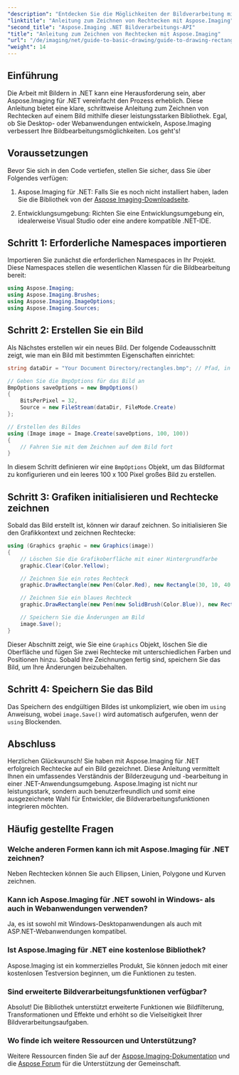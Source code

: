 ```yaml
---
"description": "Entdecken Sie die Möglichkeiten der Bildverarbeitung mit Aspose.Imaging für .NET in diesem umfassenden Handbuch. Erfahren Sie, wie Sie Bilder erstellen und bearbeiten, insbesondere das Zeichnen von Rechtecken mit benutzerdefinierten Farben und Größen."
"linktitle": "Anleitung zum Zeichnen von Rechtecken mit Aspose.Imaging"
"second_title": "Aspose.Imaging .NET Bildverarbeitungs-API"
"title": "Anleitung zum Zeichnen von Rechtecken mit Aspose.Imaging"
"url": "/de/imaging/net/guide-to-basic-drawing/guide-to-drawing-rectangle/"
"weight": 14
---
```


## Einführung

Die Arbeit mit Bildern in .NET kann eine Herausforderung sein, aber Aspose.Imaging für .NET vereinfacht den Prozess erheblich. Diese Anleitung bietet eine klare, schrittweise Anleitung zum Zeichnen von Rechtecken auf einem Bild mithilfe dieser leistungsstarken Bibliothek. Egal, ob Sie Desktop- oder Webanwendungen entwickeln, Aspose.Imaging verbessert Ihre Bildbearbeitungsmöglichkeiten. Los geht's!

## Voraussetzungen

Bevor Sie sich in den Code vertiefen, stellen Sie sicher, dass Sie über Folgendes verfügen:

1. Aspose.Imaging für .NET: Falls Sie es noch nicht installiert haben, laden Sie die Bibliothek von der [Aspose Imaging-Downloadseite](https://releases.aspose.com/imaging/net/).

2. Entwicklungsumgebung: Richten Sie eine Entwicklungsumgebung ein, idealerweise Visual Studio oder eine andere kompatible .NET-IDE.

## Schritt 1: Erforderliche Namespaces importieren

Importieren Sie zunächst die erforderlichen Namespaces in Ihr Projekt. Diese Namespaces stellen die wesentlichen Klassen für die Bildbearbeitung bereit:

```csharp
using Aspose.Imaging;
using Aspose.Imaging.Brushes;
using Aspose.Imaging.ImageOptions;
using Aspose.Imaging.Sources;
```

## Schritt 2: Erstellen Sie ein Bild

Als Nächstes erstellen wir ein neues Bild. Der folgende Codeausschnitt zeigt, wie man ein Bild mit bestimmten Eigenschaften einrichtet:

```csharp
string dataDir = "Your Document Directory/rectangles.bmp"; // Pfad, in dem das Bild gespeichert wird

// Geben Sie die BmpOptions für das Bild an
BmpOptions saveOptions = new BmpOptions()
{
    BitsPerPixel = 32,
    Source = new FileStream(dataDir, FileMode.Create)
};

// Erstellen des Bildes
using (Image image = Image.Create(saveOptions, 100, 100))
{
    // Fahren Sie mit dem Zeichnen auf dem Bild fort
}
```

In diesem Schritt definieren wir eine `BmpOptions` Objekt, um das Bildformat zu konfigurieren und ein leeres 100 x 100 Pixel großes Bild zu erstellen.

## Schritt 3: Grafiken initialisieren und Rechtecke zeichnen

Sobald das Bild erstellt ist, können wir darauf zeichnen. So initialisieren Sie den Grafikkontext und zeichnen Rechtecke:

```csharp
using (Graphics graphic = new Graphics(image))
{
    // Löschen Sie die Grafikoberfläche mit einer Hintergrundfarbe
    graphic.Clear(Color.Yellow);

    // Zeichnen Sie ein rotes Rechteck
    graphic.DrawRectangle(new Pen(Color.Red), new Rectangle(30, 10, 40, 80));

    // Zeichnen Sie ein blaues Rechteck
    graphic.DrawRectangle(new Pen(new SolidBrush(Color.Blue)), new Rectangle(10, 30, 80, 40));

    // Speichern Sie die Änderungen am Bild
    image.Save();
}
```

Dieser Abschnitt zeigt, wie Sie eine `Graphics` Objekt, löschen Sie die Oberfläche und fügen Sie zwei Rechtecke mit unterschiedlichen Farben und Positionen hinzu. Sobald Ihre Zeichnungen fertig sind, speichern Sie das Bild, um Ihre Änderungen beizubehalten.

## Schritt 4: Speichern Sie das Bild

Das Speichern des endgültigen Bildes ist unkompliziert, wie oben im `using` Anweisung, wobei `image.Save()` wird automatisch aufgerufen, wenn der `using` Blockenden.

## Abschluss

Herzlichen Glückwunsch! Sie haben mit Aspose.Imaging für .NET erfolgreich Rechtecke auf ein Bild gezeichnet. Diese Anleitung vermittelt Ihnen ein umfassendes Verständnis der Bilderzeugung und -bearbeitung in einer .NET-Anwendungsumgebung. Aspose.Imaging ist nicht nur leistungsstark, sondern auch benutzerfreundlich und somit eine ausgezeichnete Wahl für Entwickler, die Bildverarbeitungsfunktionen integrieren möchten.

## Häufig gestellte Fragen

### Welche anderen Formen kann ich mit Aspose.Imaging für .NET zeichnen?
Neben Rechtecken können Sie auch Ellipsen, Linien, Polygone und Kurven zeichnen.

### Kann ich Aspose.Imaging für .NET sowohl in Windows- als auch in Webanwendungen verwenden?
Ja, es ist sowohl mit Windows-Desktopanwendungen als auch mit ASP.NET-Webanwendungen kompatibel.

### Ist Aspose.Imaging für .NET eine kostenlose Bibliothek?
Aspose.Imaging ist ein kommerzielles Produkt, Sie können jedoch mit einer kostenlosen Testversion beginnen, um die Funktionen zu testen.

### Sind erweiterte Bildverarbeitungsfunktionen verfügbar?
Absolut! Die Bibliothek unterstützt erweiterte Funktionen wie Bildfilterung, Transformationen und Effekte und erhöht so die Vielseitigkeit Ihrer Bildverarbeitungsaufgaben.

### Wo finde ich weitere Ressourcen und Unterstützung?
Weitere Ressourcen finden Sie auf der [Aspose.Imaging-Dokumentation](https://reference.aspose.com/imaging/net/) und die [Aspose Forum](https://forum.aspose.com/) für die Unterstützung der Gemeinschaft.